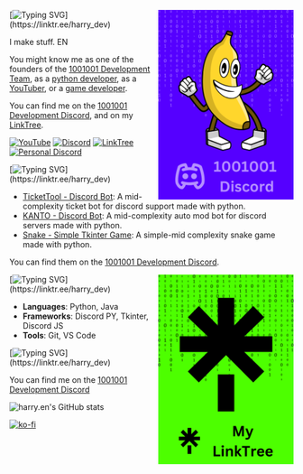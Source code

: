 <a href="https://discord.gg/hc5pDWNNzx"><img width="240" align="right" src="https://github.com/harryen/harryen/blob/main/tempimageforgit.png"></a>

[![Typing SVG](https://readme-typing-svg.herokuapp.com?font=roboto&color=33ff57&size=18&vCenter=true&height=16&lines=Hi+there%2C+I'm+harry.;I'm+from+England+EN.;I'm+the+founder+of+1001001+Development.;I+make+stuff!;I'm+a+python+developer,;a+discord+developer,;and+a+web+developer.)](https://linktr.ee/harry_dev)

I make stuff. EN

You might know me as one of the founders of the [1001001 Development Team](https://discord.gg/hc5pDWNNzx), as a [python developer](https://linktr.ee/harry_dev), as a [YouTuber](https://www.youtube.com/@harrythedev.england), or a [game developer](https://linktr.ee/harry_dev).

You can find me on the [1001001 Development Discord](https://discord.gg/MM4s93Zxh7), and on my [LinkTree](https://linktr.ee/harry_dev).

[![YouTube](https://img.shields.io/badge/YouTube-%23FF0000.svg?&style=for-the-badge&logo=youtube&logoColor=white)](https://www.youtube.com/@harrythedev.england)
[![Discord](https://img.shields.io/badge/Discord-%237289DA.svg?&style=for-the-badge&logo=discord&logoColor=white)](https://discord.gg/hc5pDWNNzx)
[![LinkTree](https://img.shields.io/badge/LinkTree-%32CD32.svg?&style=for-the-badge&logo=linktree&logoColor=white)](https://linktr.ee/harry_dev)
[![Personal Discord](https://img.shields.io/badge/PersonalDiscord-%237289DA.svg?&style=for-the-badge&logo=discord&logoColor=white)](https://discord.com/users/1281671786471362745)



[![Typing SVG](https://readme-typing-svg.herokuapp.com?font=roboto&color=ff9200&size=18&vCenter=true&height=16&lines=My+Projects.)](https://linktr.ee/harry_dev)

- [TicketTool - Discord Bot](https://github.com/harryen/1001001-TicketTool-Discord-Bot): A mid-complexity ticket bot for discord support made with python.
- [KANTO - Discord Bot](https://github.com/harryen/KANTO): A mid-complexity auto mod bot for discord servers made with python.
- [Snake - Simple Tkinter Game](https://github.com/harryen/Snake.py): A simple-mid complexity snake game made with python.

You can find them on the [1001001 Development Discord](https://discord.gg/MM4s93Zxh7).

<a href="https://linktr.ee/harry_dev"><img width="240" align="right" src="https://github.com/harryen/harryen/blob/main/linktree.png"></a>

[![Typing SVG](https://readme-typing-svg.herokuapp.com?font=roboto&color=f800ff&size=18&vCenter=true&height=16&lines=Tech+Stacks.)](https://linktr.ee/harry_dev)

- **Languages**: Python, Java
- **Frameworks**: Discord PY, Tkinter, Discord JS
- **Tools**: Git, VS Code

[![Typing SVG](https://readme-typing-svg.herokuapp.com?font=roboto&color=ff0000&size=18&vCenter=true&height=16&lines=My+GitHub+Statistics.)](https://linktr.ee/harry_dev)

You can find me on the [1001001 Development Discord](https://discord.gg/MM4s93Zxh7)


![harry.en's GitHub stats](https://github-readme-stats.vercel.app/api?username=harryen&show_icons=true&theme=cobalt&cache_seconds=5)

[![ko-fi](https://ko-fi.com/img/githubbutton_sm.svg)](https://ko-fi.com/S6S414K1ZQ)
